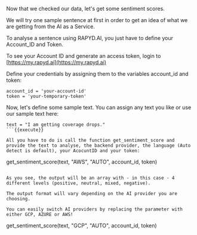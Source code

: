 Now that we checked our data, let's get some sentiment scores. 

We will try one sample sentence at first in order to get an idea of what we are getting from the AI as a Service.

To analyse a sentence using RAPYD.AI, you just have to define your Account_ID and Token. 

To see your Account ID and generate an access token, login to [https://my.rapyd.ai](https://my.rapyd.ai)

Define your credentials by assigning them to the variables account_id and token: 

```
account_id = 'your-account-id'
token = 'your-temporary-token'
```

Now, let's define some sample text. You can assign any text you like or use our sample text here:

```
text = "I am getting coverage drops."
```{{execute}}

All you have to do is call the function get_sentiment_score and provide the text to analyse, the backend provider, the language (Auto detect is default), your AcocuntID and your token:

```
get_sentiment_score(text, "AWS", "AUTO", account_id, token)
```{{execute}}

As you see, the output will be an array with - in this case - 4 different levels (positive, neutral, mixed, negative). 

The output format will vary depending on the AI provider you are choosing. 

You can easily switch AI providers by replacing the parameter with either GCP, AZURE or AWS!

```
get_sentiment_score(text, "GCP", "AUTO", account_id, token)
```{{execute}}